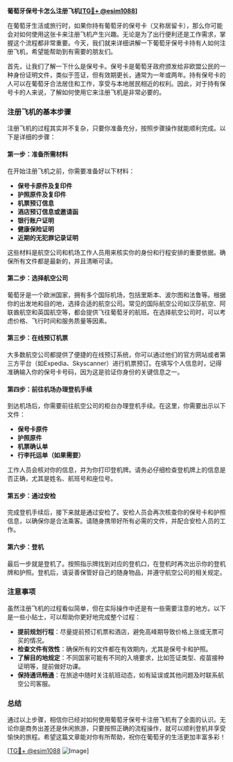 **葡萄牙保号卡怎么注册飞机[[TG💪+ @esim1088](https://t.me/s/esim1088)]**

在葡萄牙生活或旅行时，如果你持有葡萄牙的保号卡（又称居留卡），那么你可能会对如何使用这张卡来注册飞机产生兴趣。无论是为了出行便利还是工作需求，掌握这个流程都非常重要。今天，我们就来详细讲解一下葡萄牙保号卡持有人如何注册飞机，希望能帮助到有需要的朋友们。

首先，让我们了解一下什么是保号卡。保号卡是葡萄牙政府颁发给非欧盟公民的一种身份证明文件，类似于签证，但有效期更长，通常为一年或两年。持有保号卡的人可以在葡萄牙合法居住和工作，享受与本地居民相近的权利。因此，对于持有保号卡的人来说，了解如何使用它来注册飞机是非常必要的。

### 注册飞机的基本步骤

注册飞机的过程其实并不复杂，只要你准备充分，按照步骤操作就能顺利完成。以下是详细的步骤：

#### 第一步：准备所需材料

在开始注册飞机之前，你需要准备好以下材料：
- **保号卡原件及复印件**
- **护照原件及复印件**
- **机票预订信息**
- **酒店预订信息或邀请函**
- **银行账户证明**
- **健康保险证明**
- **近期的无犯罪记录证明**

这些材料是航空公司和机场工作人员用来核实你的身份和行程安排的重要依据。确保所有文件都是最新的，并且清晰可读。

#### 第二步：选择航空公司

葡萄牙是一个欧洲国家，拥有多个国际机场，包括里斯本、波尔图和法鲁等。根据你的出发地和目的地，选择合适的航空公司。常见的国际航空公司如汉莎航空、阿联酋航空和英国航空等，都会提供飞往葡萄牙的航班。在选择航空公司时，可以考虑价格、飞行时间和服务质量等因素。

#### 第三步：在线预订机票

大多数航空公司都提供了便捷的在线预订系统，你可以通过他们的官方网站或者第三方平台（如Expedia、Skyscanner）进行机票预订。在填写个人信息时，记得准确输入你的保号卡号码，因为这是验证你身份的关键信息之一。

#### 第四步：前往机场办理登机手续

到达机场后，你需要前往航空公司的柜台办理登机手续。在这里，你需要出示以下文件：
- **保号卡原件**
- **护照原件**
- **机票确认单**
- **行李托运单（如果需要）**

工作人员会核对你的信息，并为你打印登机牌。请务必仔细检查登机牌上的信息是否正确，尤其是姓名、航班号和座位号。

#### 第五步：通过安检

完成登机手续后，接下来就是通过安检了。安检人员会再次核查你的保号卡和护照信息，以确保你是合法乘客。请随身携带好所有必需的文件，并配合安检人员的工作。

#### 第六步：登机

最后一步就是登机了。按照指示牌找到对应的登机口，在登机时再次出示你的登机牌和护照。登机后，请妥善保管好自己的随身物品，并遵守航空公司的相关规定。

### 注意事项

虽然注册飞机的过程看似简单，但在实际操作中还是有一些需要注意的地方。以下是一些小贴士，可以帮助你更好地完成整个过程：

- **提前规划行程**：尽量提前预订机票和酒店，避免高峰期导致价格上涨或无票可买的情况。
- **检查文件有效性**：确保所有的文件都在有效期内，尤其是保号卡和护照。
- **了解目的地规定**：不同国家可能有不同的入境要求，比如签证类型、疫苗接种证明等，提前做好功课。
- **保持通讯畅通**：在旅途中随时关注航班动态，如有延误或其他问题及时联系航空公司客服。

### 总结

通过以上步骤，相信你已经对如何使用葡萄牙保号卡注册飞机有了全面的认识。无论你是商务出差还是休闲旅游，只要按照正确的流程操作，就可以顺利登机并享受愉快的旅程。希望这篇文章能对你有所帮助，祝你在葡萄牙的生活更加丰富多彩！

[[TG💪+ @esim1088](https://t.me/s/esim1088) ![Image](https://i.postimg.cc/4NQfJmqS/Snipaste-2025-05-13-00-14-12.png)]